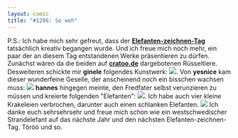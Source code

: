 ```yaml
---
layout: comic
title: "#1286: So weh"
---
```


P.S.: 
Ich habe mich sehr gefreut, dass der <a href="http://www.fonflatter.de/dateien/kalender_fonflatter_2009.pdf"><strong>Elefanten-zeichnen-Tag</strong></a> tatsächlich kreativ begangen wurde. Und ich freue mich noch mehr, ein paar der an diesem Tag entstandenen Werke präsentieren zu dürfen.
Zunächst wären da die beiden auf <a href="http://cratoo.de/2009/03/24/elefanten-zeichnen"><strong>cratoo.de</strong></a> dargebotenen Rüsseltiere.
Desweiteren schickte mir <strong>ginele</strong> folgendes Kunstwerk:
<img src="http://www.fonflatter.de/bilder/el/ginele_elefant.jpg">.
Von <strong>yesnice</strong> kam dieser wunderfeine Geselle, der anscheinend noch ein bisschen wachsen muss:
<img src="http://www.fonflatter.de/bilder/el/yesnice_elefant.jpg">
<strong>hannes</strong> hingegen meinte, den Fredfater selbst verunzieren zu müssen und kreierte folgenden "Elefanten":
<img src="http://www.fonflatter.de/bilder/el/hannes_elefant.jpg">.
Ich  habe auch vier kleine Krakeleien verbrochen, darunter auch einen schlanken Elefanten.
<img src="http://www.fonflatter.de/bilder/el/bm_elefanten.jpg">
Ich danke euch sehrsehrsehr und freue mich schon wie ein westschwedischer Strandelefant auf das nächste Jahr und den nächsten Elefanten-zeichnen-Tag.
Töröö und so.
